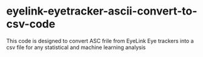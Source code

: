 # eyelink-eyetracker-ascii-convert-to-csv-code
This code is designed to convert ASC frile from EyeLink Eye trackers into a csv file for any statistical and machine learning analysis

